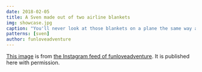 ```yaml
---
date: 2018-02-05
title: A Sven made out of two airline blankets
img: showcase.jpg
caption: "You'll never look at those blankets on a plane the same way again."
patterns: [sven]
author: funloveadventure
---
```


[This image](https://www.instagram.com/p/BeKLaPfhGbU/) 
is from [the Instagram feed of funloveadventure](https://www.instagram.com/funloveadventure/).
It is published here with permission.
